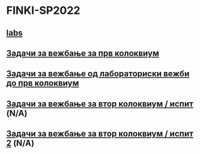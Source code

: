 # FINKI-SP2022
## [labs](https://github.com/SlaVcE05/FINKI-SP2022/tree/main/labs#labs-zadaci)
## [Задачи за вежбање за прв колоквиум](https://github.com/SlaVcE05/FINKI-SP2022/tree/main/prv%20kolokvium%20vezbi)
## [Задачи за вежбање од лабораториски вежби до прв колоквиум](prv%20kolokvium%20vezbi%20od%20lab%20vezbi#задачи-за-вежбање-од-лабораториски-вежби-до-прв-колоквиум)
## [Задачи за вежбање за втор колоквиум / испит](vtor%20kolokvium%20vezbi) (N/A)
## [Задачи за вежбање за втор колоквиум / испит 2](vtor%20kolokvium%20vezbi%202) (N/A)
